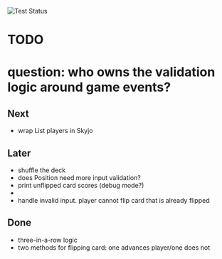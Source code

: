 ![Test Status](../../workflows/test/badge.svg)

#  TODO
# question: who owns the validation logic around game events?

## Next
* wrap List<Player> players in Skyjo

## Later
* shuffle the deck
* does Position need more input validation?
* print unflipped card scores (debug mode?)
* 
* handle invalid input. player cannot flip card that is already flipped




## Done
* three-in-a-row logic
* two methods for flipping card: one advances player/one does not
